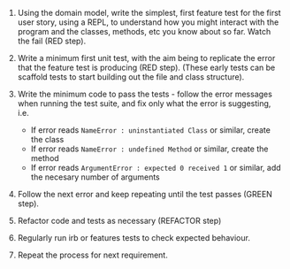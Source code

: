 1. Using the domain model, write the simplest, first feature test for the first user story, using a REPL, to understand how you might interact with the program and the classes, methods, etc you know about so far. Watch the fail (RED step).

2. Write a minimum first unit test, with the aim being to replicate the error that the feature test is producing (RED step).
(These early tests can be scaffold tests to start building out the file and class structure).

3. Write the minimum code to pass the tests - follow the error messages when running the test suite, and fix only what the error is suggesting, i.e.

    * If error reads `NameError : uninstantiated Class` or similar, create the class
    * If error reads `NameError : undefined Method` or similar, create the method
    * If error reads `ArgumentError : expected 0 received 1` or similar, add the necesary number of arguments

4. Follow the next error and keep repeating until the test passes (GREEN step).

5. Refactor code and tests as necessary (REFACTOR step)

6. Regularly run irb or features tests to check expected behaviour.

7. Repeat the process for next requirement.

